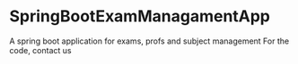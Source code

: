 # SpringBootExamManagamentApp
A spring boot application for exams, profs and subject management
For the code, contact us
